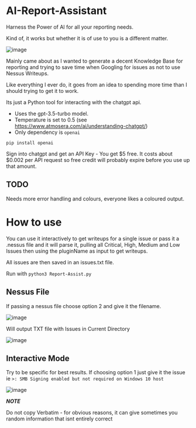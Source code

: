 # AI-Report-Assistant
Harness the Power of AI for all your reporting needs. 

Kind of, it works but whether it is of use to you is a different matter.

![image](https://user-images.githubusercontent.com/130473605/231473128-7e828797-f67f-4125-ae62-7554d98c6372.png)

Mainly came about as I wanted to generate a decent Knowledge Base for reporting and trying to save time when Googling for issues as not to use Nessus Writeups.

Like everything I ever do, it goes from an idea to spending more time than I should trying to get it to work.

Its just a Python tool for interacting with the chatgpt api. 
* Uses the gpt-3.5-turbo model. 
* Temperature is set to 0.5 (see https://www.atmosera.com/ai/understanding-chatgpt/)
* Only dependency is `openai`

`pip install openai`

Sign into chatgpt and get an API Key - You get $5 free. It costs about $0.002 per API request so free credit will probably expire before you use up that amount.

## TODO

Needs more error handling and colours, everyone likes a coloured output.

# How to use

You can use it interactively to get writeups for a single issue or pass it a .nessus file and it will parse it, pulling all Critical, High, Medium and Low Issues then using the pluginName as input to get writeups. 

All issues are then saved in an issues.txt file.


Run with `python3 Report-Assist.py`

## Nessus File
If passing a nessus file choose option 2 and give it the filename.

![image](https://user-images.githubusercontent.com/130473605/231475521-d152fc18-e8e8-4276-ae53-9bc44d368810.png)


Will output TXT file with Issues in Current Directory

![image](https://user-images.githubusercontent.com/130473605/231475990-a2b8c6ef-6c9e-401d-8be2-b8d3bfa3b746.png)


## Interactive Mode

Try to be specific for best results. If choosing option 1 just give it the issue ie `>: SMB Signing enabled but not required on Windows 10 host` 

![image](https://user-images.githubusercontent.com/130473605/231473879-dd3f4980-c455-4a14-881f-119569f04846.png)

***NOTE***

Do not copy Verbatim - for obvious reasons, it can give sometimes you random information that isnt entirely correct
